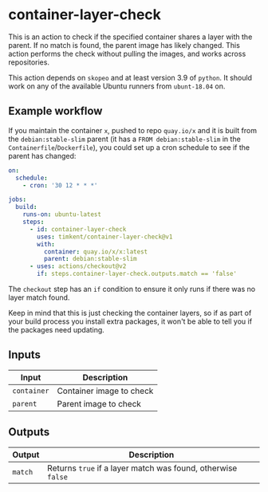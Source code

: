 # container-layer-check

This is an action to check if the specified container shares a layer with the parent. If no match is found, the parent image has likely changed. This action performs the check without pulling the images, and works across repositories.

This action depends on `skopeo` and at least version 3.9 of `python`. It should work on any of the available Ubuntu runners from `ubunt-18.04` on.

## Example workflow

If you maintain the container `x`, pushed to repo `quay.io/x` and it is built from the `debian:stable-slim` parent (it has a `FROM debian:stable-slim` in the `Containerfile`/`Dockerfile`), you could set up a cron schedule to see if the parent has changed:

```yaml
on:
  schedule:
    - cron: '30 12 * * *'

jobs:
  build:
    runs-on: ubuntu-latest
    steps:
      - id: container-layer-check
        uses: timkent/container-layer-check@v1
        with:
          container: quay.io/x/x:latest
          parent: debian:stable-slim
      - uses: actions/checkout@v2
        if: steps.container-layer-check.outputs.match == 'false'
```

The `checkout` step has an `if` condition to ensure it only runs if there was no layer match found.

Keep in mind that this is just checking the container layers, so if as part of your build process you install extra packages, it won't be able to tell you if the packages need updating.

## Inputs

| Input | Description |
| --- | --- |
| `container` | Container image to check |
| `parent` | Parent image to check |

## Outputs

| Output | Description |
| --- | --- |
| `match` | Returns `true` if a layer match was found, otherwise `false` |
